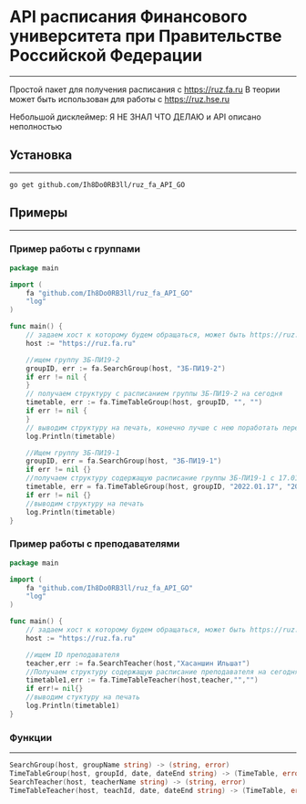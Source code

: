 # API расписания Финансового университета при Правительстве Российской Федерации
____

Простой пакет для получения расписания с https://ruz.fa.ru
В теории может быть использован для работы с https://ruz.hse.ru

Небольшой дисклеймер: Я НЕ ЗНАЛ ЧТО ДЕЛАЮ и API описано неполностью
## Установка
___
`
go get github.com/Ih8Do0RB3ll/ruz_fa_API_GO
`
## Примеры

____
### Пример работы с группами

```go
package main

import (
	fa "github.com/Ih8Do0RB3ll/ruz_fa_API_GO"
	"log"
)

func main() {
	// задаем хост к которому будем обращаться, может быть https://ruz.fa.ru либо https://ruz.hse.ru
	host := "https://ruz.fa.ru"

	//ищем группу ЗБ-ПИ19-2
	groupID, err := fa.SearchGroup(host, "ЗБ-ПИ19-2")
	if err != nil {
	}
	// получаем структуру с расписанием группы ЗБ-ПИ19-2 на сегодня
	timetable, err := fa.TimeTableGroup(host, groupID, "", "")
	if err != nil {
	}
	// выводим структуру на печать, конечно лучше с нею поработать перед выводом ¯\_(ツ)_/¯ 
	log.Println(timetable)

	//Ищем группу ЗБ-ПИ19-1
	groupID, err = fa.SearchGroup(host, "ЗБ-ПИ19-1")
	if err != nil {}
	//получаем структуру содержащую расписание группы ЗБ-ПИ19-1 с 17.01.2022 ро 23.01.2022
	timetable, err = fa.TimeTableGroup(host, groupID, "2022.01.17", "2022.01.23")
	if err != nil {}
    //выводим структуру на печать
	log.Println(timetable)
}
```
### Пример работы с преподавателями
```go
package main

import (
	fa "github.com/Ih8Do0RB3ll/ruz_fa_API_GO"
	"log"
)

func main() {
	// задаем хост к которому будем обращаться, может быть https://ruz.fa.ru либо https://ruz.hse.ru
	host := "https://ruz.fa.ru"

	//ищем ID преподавателя
	teacher,err := fa.SearchTeacher(host,"Хасаншин Ильшат")
	//Получаем структуру содержащую расписание преподавателя на сегодня
	timetable1,err := fa.TimeTableTeacher(host,teacher,"","")
	if err!= nil{}
	//выводим стуктуру на печать
	log.Println(timetable1)
}
```
### Функции
___
```go
SearchGroup(host, groupName string) -> (string, error)
TimeTableGroup(host, groupId, date, dateEnd string) -> (TimeTable, error)
SearchTeacher(host, teacherName string) -> (string, error)
TimeTableTeacher(host, teachId, date, dateEnd string) -> (TimeTable, error)
```